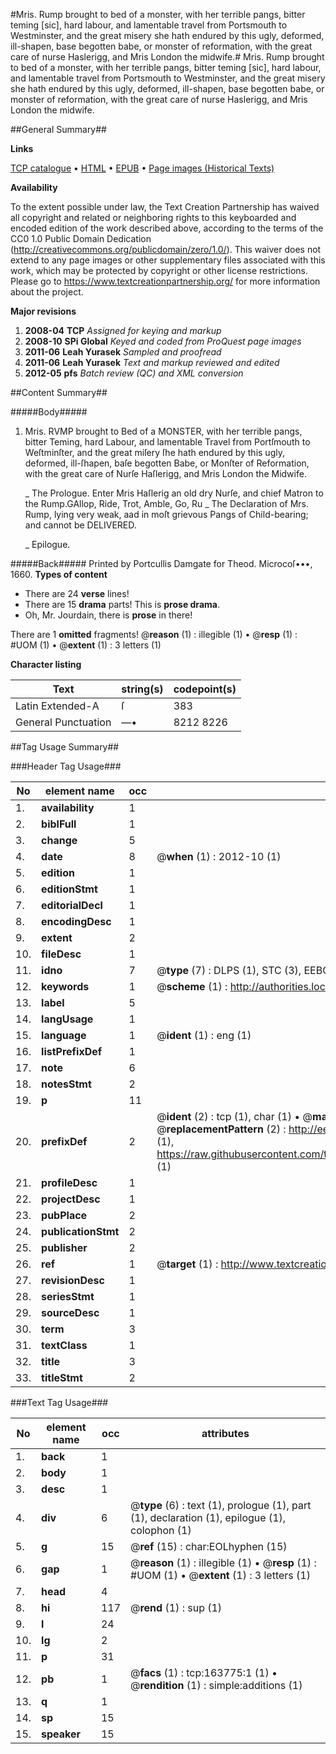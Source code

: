 #Mris. Rump brought to bed of a monster, with her terrible pangs, bitter teming [sic], hard labour, and lamentable travel from Portsmouth to Westminster, and the great misery she hath endured by this ugly, deformed, ill-shapen, base begotten babe, or monster of reformation, with the great care of nurse Haslerigg, and Mris London the midwife.#
Mris. Rump brought to bed of a monster, with her terrible pangs, bitter teming [sic], hard labour, and lamentable travel from Portsmouth to Westminster, and the great misery she hath endured by this ugly, deformed, ill-shapen, base begotten babe, or monster of reformation, with the great care of nurse Haslerigg, and Mris London the midwife.

##General Summary##

**Links**

[TCP catalogue](http://www.ota.ox.ac.uk/tcp/)  • 
[HTML](http://tei.it.ox.ac.uk/tcp/Texts-HTML/free/A74/A74177.html)  • 
[EPUB](http://tei.it.ox.ac.uk/tcp/Texts-EPUB/free/A74/A74177.epub) • 
[Page images (Historical Texts)](https://historicaltexts.jisc.ac.uk/eebo-99870475e)

**Availability**

To the extent possible under law, the Text Creation Partnership has waived all copyright and related or neighboring rights to this keyboarded and encoded edition of the work described above, according to the terms of the CC0 1.0 Public Domain Dedication (http://creativecommons.org/publicdomain/zero/1.0/). This waiver does not extend to any page images or other supplementary files associated with this work, which may be protected by copyright or other license restrictions. Please go to https://www.textcreationpartnership.org/ for more information about the project.

**Major revisions**

1. __2008-04__ __TCP__ *Assigned for keying and markup*
1. __2008-10__ __SPi Global__ *Keyed and coded from ProQuest page images*
1. __2011-06__ __Leah Yurasek__ *Sampled and proofread*
1. __2011-06__ __Leah Yurasek__ *Text and markup reviewed and edited*
1. __2012-05__ __pfs__ *Batch review (QC) and XML conversion*

##Content Summary##

#####Body#####

1. Mris. RVMP brought to Bed of a MONSTER, with her terrible pangs, bitter Teming, hard Labour, and lamentable Travel from Portſmouth to Weſtminſter, and the great miſery ſhe hath endured by this ugly, deformed, ill-ſhapen, baſe begotten Babe, or Monſter of Reformation, with the great care of Nurſe Haſlerigg, and Mris London the Midwife.

    _ The Prologue.
Enter Mris Haſlerig an old dry Nurſe, and chief Matron to the Rump.GAllop, Ride, Trot, Amble, Go, Ru
    _ The Declaration of Mrs. Rump, lying very weak, aad in moſt grievous Pangs of Child-bearing; and cannot be DELIVERED.

    _ Epilogue.

#####Back#####
Printed by Portcullis Damgate for Theod. Microcoſ•••, 1660.
**Types of content**

  * There are 24 **verse** lines!
  * There are 15 **drama** parts! This is **prose drama**.
  * Oh, Mr. Jourdain, there is **prose** in there!

There are 1 **omitted** fragments! 
 @__reason__ (1) : illegible (1)  •  @__resp__ (1) : #UOM (1)  •  @__extent__ (1) : 3 letters (1)

**Character listing**


|Text|string(s)|codepoint(s)|
|---|---|---|
|Latin Extended-A|ſ|383|
|General Punctuation|—•|8212 8226|

##Tag Usage Summary##

###Header Tag Usage###

|No|element name|occ|attributes|
|---|---|---|---|
|1.|__availability__|1||
|2.|__biblFull__|1||
|3.|__change__|5||
|4.|__date__|8| @__when__ (1) : 2012-10 (1)|
|5.|__edition__|1||
|6.|__editionStmt__|1||
|7.|__editorialDecl__|1||
|8.|__encodingDesc__|1||
|9.|__extent__|2||
|10.|__fileDesc__|1||
|11.|__idno__|7| @__type__ (7) : DLPS (1), STC (3), EEBO-CITATION (1), PROQUEST (1), VID (1)|
|12.|__keywords__|1| @__scheme__ (1) : http://authorities.loc.gov/ (1)|
|13.|__label__|5||
|14.|__langUsage__|1||
|15.|__language__|1| @__ident__ (1) : eng (1)|
|16.|__listPrefixDef__|1||
|17.|__note__|6||
|18.|__notesStmt__|2||
|19.|__p__|11||
|20.|__prefixDef__|2| @__ident__ (2) : tcp (1), char (1)  •  @__matchPattern__ (2) : ([0-9\-]+):([0-9IVX]+) (1), (.+) (1)  •  @__replacementPattern__ (2) : http://eebo.chadwyck.com/downloadtiff?vid=$1&page=$2 (1), https://raw.githubusercontent.com/textcreationpartnership/Texts/master/tcpchars.xml#$1 (1)|
|21.|__profileDesc__|1||
|22.|__projectDesc__|1||
|23.|__pubPlace__|2||
|24.|__publicationStmt__|2||
|25.|__publisher__|2||
|26.|__ref__|1| @__target__ (1) : http://www.textcreationpartnership.org/docs/. (1)|
|27.|__revisionDesc__|1||
|28.|__seriesStmt__|1||
|29.|__sourceDesc__|1||
|30.|__term__|3||
|31.|__textClass__|1||
|32.|__title__|3||
|33.|__titleStmt__|2||


###Text Tag Usage###

|No|element name|occ|attributes|
|---|---|---|---|
|1.|__back__|1||
|2.|__body__|1||
|3.|__desc__|1||
|4.|__div__|6| @__type__ (6) : text (1), prologue (1), part (1), declaration (1), epilogue (1), colophon (1)|
|5.|__g__|15| @__ref__ (15) : char:EOLhyphen (15)|
|6.|__gap__|1| @__reason__ (1) : illegible (1)  •  @__resp__ (1) : #UOM (1)  •  @__extent__ (1) : 3 letters (1)|
|7.|__head__|4||
|8.|__hi__|117| @__rend__ (1) : sup (1)|
|9.|__l__|24||
|10.|__lg__|2||
|11.|__p__|31||
|12.|__pb__|1| @__facs__ (1) : tcp:163775:1 (1)  •  @__rendition__ (1) : simple:additions (1)|
|13.|__q__|1||
|14.|__sp__|15||
|15.|__speaker__|15||
